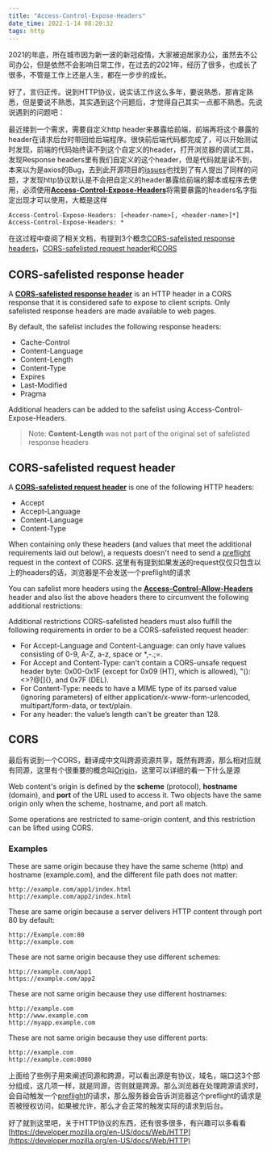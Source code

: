 ```yaml
---
title: "Access-Control-Expose-Headers"
date_time: 2022-1-14 08:20:32
tags: http
---
```


2021的年底，所在城市因为新一波的新冠疫情，大家被迫居家办公，虽然去不公司办公，但是依然不会影响日常工作，在过去的2021年，经历了很多，也成长了很多，不管是工作上还是人生，都在一步步的成长。

好了，言归正传。说到HTTP协议，说实话工作这么多年，要说熟悉，那肯定熟悉，但是要说不熟悉，其实遇到这个问题后，才觉得自己其实一点都不熟悉。先说说遇到的问题吧：

最近接到一个需求，需要自定义http header来暴露给前端，前端再将这个暴露的header在请求后台时带回给后端程序。很快前后端代码都完成了，可以开始测试时发现，前端的代码始终读不到这个自定义的header，打开浏览器的调试工具，发现Response headers里有我们自定义的这个header，但是代码就是读不到，本来以为是axios的Bug，去到此开源项目的[issues](https://github.com/axios/axios/issues/1388)也找到了有人提出了同样的问题，才发现http协议默认是不会把自定义的header暴露给前端的脚本或程序去使用，必须使用[**Access-Control-Expose-Headers**](https://developer.mozilla.org/en-US/docs/Web/HTTP/Headers/Access-Control-Expose-Headers)将需要暴露的headers名字指定出现才可以使用，大概是这样

```
Access-Control-Expose-Headers: [<header-name>[, <header-name>]*]
Access-Control-Expose-Headers: *
```
在这过程中查阅了相关文档，有提到3个概念[CORS-safelisted response headers](https://developer.mozilla.org/en-US/docs/Glossary/CORS-safelisted_response_header)，[CORS-safelisted request header](https://developer.mozilla.org/en-US/docs/Glossary/CORS-safelisted_request_header)和[CORS](https://developer.mozilla.org/en-US/docs/Glossary/CORS)

## CORS-safelisted response header

A [**CORS-safelisted response header**](https://developer.mozilla.org/en-US/docs/Glossary/CORS-safelisted_response_header) is an HTTP header in a CORS response that it is considered safe to expose to client scripts. Only safelisted response headers are made available to web pages.

By default, the safelist includes the following response headers:

- Cache-Control
- Content-Language
- Content-Length
- Content-Type
- Expires
- Last-Modified
- Pragma

Additional headers can be added to the safelist using Access-Control-Expose-Headers.

> Note: **Content-Length** was not part of the original set of safelisted response headers

## CORS-safelisted request header
A [**CORS-safelisted request header**](https://developer.mozilla.org/en-US/docs/Glossary/CORS-safelisted_request_header) is one of the following HTTP headers:

- Accept
- Accept-Language
- Content-Language
- Content-Type

When containing only these headers (and values that meet the additional requirements laid out below), a requests doesn't need to send a [preflight](https://developer.mozilla.org/en-US/docs/Glossary/Preflight_request) request in the context of CORS. 这里有有提到如果发送的request仅仅只包含以上的headers的话，浏览器是不会发送一个preflight的请求

You can safelist more headers using the [**Access-Control-Allow-Headers**](https://developer.mozilla.org/en-US/docs/Web/HTTP/Headers/Access-Control-Allow-Headers) header and also list the above headers there to circumvent the following additional restrictions:

Additional restrictions
CORS-safelisted headers must also fulfill the following requirements in order to be a CORS-safelisted request header:

- For Accept-Language and Content-Language: can only have values consisting of 0-9, A-Z, a-z, space or *,-.;=.
- For Accept and Content-Type: can't contain a CORS-unsafe request header byte: 0x00-0x1F (except for 0x09 (HT), which is allowed), "():<>?@[\]{}, and 0x7F (DEL).
- For Content-Type: needs to have a MIME type of its parsed value (ignoring parameters) of either application/x-www-form-urlencoded, multipart/form-data, or text/plain.
- For any header: the value’s length can't be greater than 128.

## CORS
最后有说到一个CORS，翻译成中文叫跨源资源共享，既然有跨源，那么相对应就有同源，这里有个很重要的概念叫[Origin](https://developer.mozilla.org/en-US/docs/Glossary/Origin)，这里可以详细的看一下什么是源

Web content's origin is defined by the **scheme** (protocol), **hostname** (domain), and **port** of the URL used to access it. Two objects have the same origin only when the scheme, hostname, and port all match.

Some operations are restricted to same-origin content, and this restriction can be lifted using CORS.

### Examples
These are same origin because they have the same scheme (http) and hostname (example.com), and the different file path does not matter:

```
http://example.com/app1/index.html
http://example.com/app2/index.html
```

These are same origin because a server delivers HTTP content through port 80 by default:

```
http://Example.com:80
http://example.com
```

These are not same origin because they use different schemes:
```
http://example.com/app1
https://example.com/app2
```

These are not same origin because they use different hostnames:
```
http://example.com
http://www.example.com
http://myapp.example.com
```

These are not same origin because they use different ports:
```
http://example.com
http://example.com:8080
```

上面给了些例子用来阐述同源和跨源，可以看出源是有协议，域名，端口这3个部分组成，这几项一样，就是同源，否则就是跨源。那么浏览器在处理跨源请求时，会自动触发一个[preflight](https://developer.mozilla.org/en-US/docs/Glossary/Preflight_request)的请求，那么服务器会告诉浏览器这个preflight的请求是否被授权访问，如果被允许，那么才会正常的触发实际的请求到后台。


好了就到这里吧，关于HTTP协议的东西，还有很多很多，有兴趣可以多看看[https://developer.mozilla.org/en-US/docs/Web/HTTP](https://developer.mozilla.org/en-US/docs/Web/HTTP)